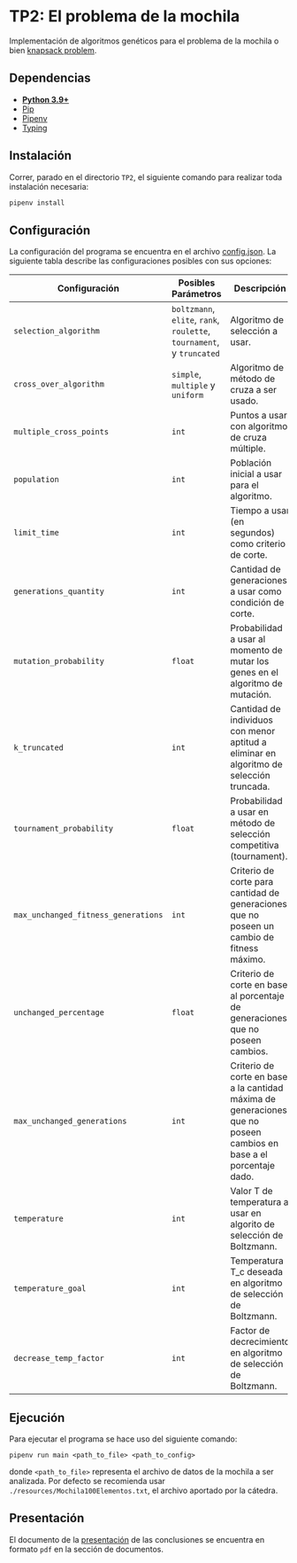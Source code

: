 # TP2: El problema de la mochila
Implementación de algoritmos genéticos para el problema de la mochila o bien [knapsack problem](https://en.wikipedia.org/wiki/Knapsack_problem#:~:text=The%20knapsack%20problem%20is%20a,is%20as%20large%20as%20possible.). 

## Dependencias
* **[Python 3.9+](https://www.python.org/downloads/)**
* [Pip](https://pip.pypa.io/en/stable/installation/)
* [Pipenv](https://pipenv.pypa.io/en/latest/)
* [Typing](https://pypi.org/project/typing/)

## Instalación
Correr, parado en el directorio `TP2`, el siguiente comando para realizar toda instalación necesaria:
```sh
pipenv install
```

## Configuración
La configuración del programa se encuentra en el archivo [config.json](/TP2/resources/config.json).
La siguiente tabla describe las configuraciones posibles con sus opciones:

| Configuración                       | Posibles Parámetros                                                   | Descripción                                                                                                        | 
|-------------------------------------|-----------------------------------------------------------------------|--------------------------------------------------------------------------------------------------------------------|
| `selection_algorithm`               | `boltzmann`, `elite`, `rank`, `roulette`, `tournament`, y `truncated` | Algoritmo de selección a usar.                                                                                     |
 | `cross_over_algorithm`              | `simple`, `multiple` y `uniform`                                      | Algoritmo de método de cruza a ser usado.                                                                          | 
 | `multiple_cross_points`             | `int`                                                                 | Puntos a usar con algoritmo de cruza múltiple.                                                                     |
 | `population`                        | `int`                                                                 | Población inicial a usar para el algoritmo.                                                                        |
 | `limit_time`                        | `int`                                                                 | Tiempo a usar (en segundos) como criterio de corte.                                                                |
 | `generations_quantity`              | `int`                                                                 | Cantidad de generaciones a usar como condición de corte.                                                           |
 | `mutation_probability`              | `float`                                                               | Probabilidad a usar al momento de mutar los genes en el algoritmo de mutación.                                     |
| `k_truncated`                       | `int`                                                                 | Cantidad de individuos con menor aptitud a eliminar en algoritmo de selección truncada.                            |
| `tournament_probability`            | `float`                                                               | Probabilidad a usar en método de selección competitiva (tournament).                                               |
 | `max_unchanged_fitness_generations` | `int`                                                                 | Criterio de corte para cantidad de generaciones que no poseen un cambio de fitness máximo.                         |
| `unchanged_percentage`              | `float`                                                               | Criterio de corte en base al porcentaje de generaciones que no poseen cambios.                                     |
| `max_unchanged_generations`         | `int`                                                                 | Criterio de corte en base a la cantidad máxima de generaciones que no poseen cambios en base a el porcentaje dado. |
 | `temperature`                       | `int`                                                                 | Valor T de temperatura a usar en algorito de selección de Boltzmann.                                               |
| `temperature_goal`                  | `int`                                                                 | Temperatura T_c deseada en algoritmo de selección de Boltzmann.                                                    |
 | `decrease_temp_factor`              | `int`                                                                 | Factor de decrecimiento en algoritmo de selección de Boltzmann.                                                    | 

## Ejecución
Para ejecutar el programa se hace uso del siguiente comando:
```shell
pipenv run main <path_to_file> <path_to_config>
```
donde `<path_to_file>` representa el archivo de datos de la mochila a ser analizada. Por defecto se recomienda usar `./resources/Mochila100Elementos.txt`, el archivo aportado por la cátedra.

## Presentación
El documento de la [presentación]() de las conclusiones se encuentra en formato `pdf` en la sección de documentos.